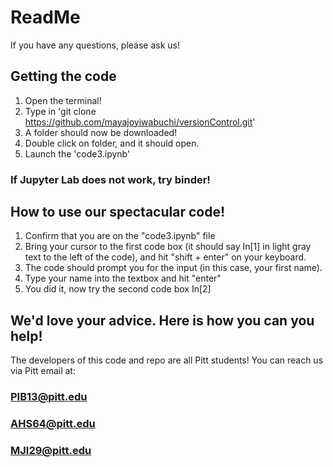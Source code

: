 # ReadMe

If you have any questions, please ask us!

## Getting the code

1. Open the terminal!
2. Type in 'git clone https://github.com/mayajoyiwabuchi/versionControl.git'
3. A folder should now be downloaded!
4. Double click on folder, and it should open.
5. Launch the 'code3.ipynb'

### If Jupyter Lab does not work, try binder!

## How to use our spectacular code!
1. Confirm that you are on the "code3.ipynb" file
2. Bring your cursor to the first code box (it should say In[1] in light gray text to the left of the code), and hit "shift + enter" on your keyboard. 
3. The code should prompt you for the input (in this case, your first name). 
4. Type your name into the textbox and hit "enter"
5. You did it, now try the second code box In[2]

## We'd love your advice. Here is how you can you help!
The developers of this code and repo are all Pitt students! 
You can reach us via Pitt email at: 

### PIB13@pitt.edu
### AHS64@pitt.edu
### MJI29@pitt.edu
